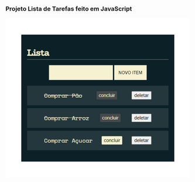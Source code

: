 ### Projeto Lista de Tarefas feito em JavaScript




<img src="./assets/images/img1.png" alt="lista-de-tarefa">
